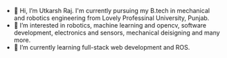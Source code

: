 - 👋 Hi, I’m Utkarsh Raj. I'm currently pursuing my B.tech in mechanical and robotics engineering from Lovely Professinal University, Punjab. 
- 👀 I’m interested in robotics, machine learning and opencv, software development, electronics and sensors, mechanical deisigning and many more.
- 🌱 I’m currently learning full-stack web development and ROS.

